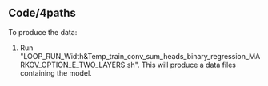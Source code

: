 ## Code/4paths

To produce the data:
1. Run "LOOP_RUN_Width&Temp_train_conv_sum_heads_binary_regression_MARKOV_OPTION_E_TWO_LAYERS.sh". This will produce a data files containing the model.

